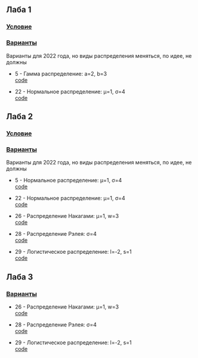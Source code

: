 ## Лаба 1

### [Условие][task_1]

### [Варианты][variants]

Варианты для 2022 года, но виды распределения меняться, по идее, не должны

* 5 - Гамма распределение: a=2, b=3  
  [code][laba_1_5]

* 22 - Нормальное распределение: μ=1, σ=4  
  [code][laba_1_22]


## Лаба 2

### [Условие][task_2]

### [Варианты][variants]

Варианты для 2022 года, но виды распределения меняться, по идее, не должны

* 5 - Нормальное распределение: μ=1, σ=4  
  [code][laba_2_5]

* 22 - Нормальное распределение: μ=1, σ=4  
  [code][laba_2_22]

* 26 - Распределение Накагами: μ=1, w=3  
  [code][laba_2_26]

* 28 - Распределение Рэлея: σ=4  
  [code][laba_2_28]

* 29 - Логистическое распределение: l=-2, s=1  
  [code][laba_2_29]


## Лаба 3

### [Варианты][variants]

* 26 - Распределение Накагами: μ=1, w=3  
  [code][laba_3_26]

* 28 - Распределение Рэлея: σ=4  
  [code][laba_3_28]

* 29 - Логистическое распределение: l=-2, s=1  
  [code][laba_3_29]


[variants]: media/variants.pdf

[task_1]: https://vk.com/doc261566934_629314993?hash=j1fJkzKGfIZP11mYvQu0xP9ZInJZiZtw7tgiL5xcDB8&dl=l8QciqfYi7ATjn9dNi374oSwaqzmWmhzKdnoZigKFTk

[laba_1_5]: src/laba_1/num_5.m

[laba_1_22]: src/laba_1/num_22.m


[task_2]: media/laba_2/task.pdf

[laba_2_5]: src/laba_2/num_5.m

[laba_2_22]: src/laba_2/num_22.m

[laba_2_26]: src/laba_2/num_26.m

[laba_2_28]: src/laba_2/num_28.m

[laba_2_29]: src/laba_2/num_29.m


[laba_3_26]: src/laba_3/num_26.m

[laba_3_28]: src/laba_3/num_28.m

[laba_3_29]: src/laba_3/num_29.m
